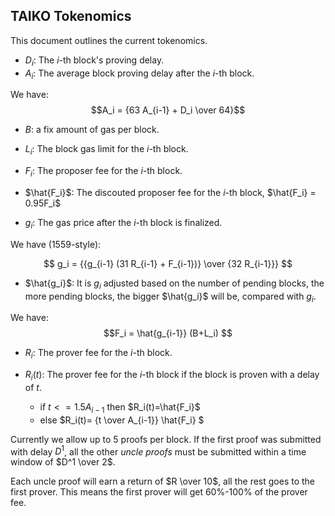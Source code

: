 ## TAIKO Tokenomics

This document outlines the current tokenomics.

- $D_i$: The *i*-th block's proving delay.
- $A_i$: The average block proving delay after the *i*-th block.

We have: 
$$A_i = {63 A_{i-1} + D_i \over 64}$$

- $B$: a fix amount of gas per block.
- $L_i$: The block gas limit for the *i*-th block.


- $F_i$: The proposer fee for the *i*-th block.
- $\hat{F_i}$: The discouted proposer fee for the *i*-th block, $\hat{F_i} = 0.95F_i$
- $g_i$: The gas price after the *i*-th block is finalized.

We have (1559-style):

$$ g_i = {{g_{i-1} (31 R_{i-1} + F_{i-1})} \over {32 R_{i-1}}} $$



- $\hat{g_i}$: It is $g_i$ adjusted based on the number of pending blocks, the more pending blocks, the bigger $\hat{g_i}$ will be, compared with $g_i$.


We have: 
$$F_i = \hat{g_{i-1}} (B+L_i) $$

- $R_i$: The prover fee for the *i*-th block.

- $R_i(t)$: The prover fee for the *i*-th block if the block is proven with a delay of $t$.

    - if $t <= 1.5A_{i-1}$ then $R_i(t)=\hat{F_i}$
    - else $R_i(t)=       {t \over A_{i-1}} \hat{F_i}    $


Currently we allow up to 5 proofs per block. If the first proof was submitted with delay $D^1$, all the other *uncle proofs* must be submitted within a time window of $D^1 \over 2$.

Each uncle proof will earn a return of $R \over 10$, all the rest goes to the first prover. This means the first prover will get 60%-100% of the prover fee.
